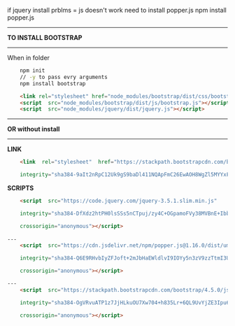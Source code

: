 if jquery install prblms = js doesn't work
need to install popper.js
npm install popper.js

---
**TO INSTALL BOOTSTRAP**

---
When in folder
``` bash
	npm init
	// -y to pass evry arguments
	npm install bootstrap
``` 
``` html
	<link rel="stylesheet" href="node_modules/bootstrap/dist/css/bootstrap.css">
	<script  src="node_modules/bootstrap/dist/js/bootstrap.js"></script>
	<script  src="node_modules/jquery/dist/jquery.js"></script>
``` 
---
**OR without install**

---
**LINK**
``` html
	<link  rel="stylesheet"  href="https://stackpath.bootstrapcdn.com/bootstrap/4.5.0/css/bootstrap.min.css"

	integrity="sha384-9aIt2nRpC12Uk9gS9baDl411NQApFmC26EwAOH8WgZl5MYYxFfc+NcPb1dKGj7Sk"  crossorigin="anonymous">
``` 
**SCRIPTS**
``` html
	<script  src="https://code.jquery.com/jquery-3.5.1.slim.min.js"

	integrity="sha384-DfXdz2htPH0lsSSs5nCTpuj/zy4C+OGpamoFVy38MVBnE+IbbVYUew+OrCXaRkfj"

	crossorigin="anonymous"></script>
	
---
	<script  src="https://cdn.jsdelivr.net/npm/popper.js@1.16.0/dist/umd/popper.min.js"

	integrity="sha384-Q6E9RHvbIyZFJoft+2mJbHaEWldlvI9IOYy5n3zV9zzTtmI3UksdQRVvoxMfooAo"

	crossorigin="anonymous"></script>

---
	<script  src="https://stackpath.bootstrapcdn.com/bootstrap/4.5.0/js/bootstrap.min.js"

	integrity="sha384-OgVRvuATP1z7JjHLkuOU7Xw704+h835Lr+6QL9UvYjZE3Ipu6Tp75j7Bh/kR0JKI"

	crossorigin="anonymous"></script>
``` 
<!--stackedit_data:
eyJoaXN0b3J5IjpbMTM5MzA2NjM1MV19
-->